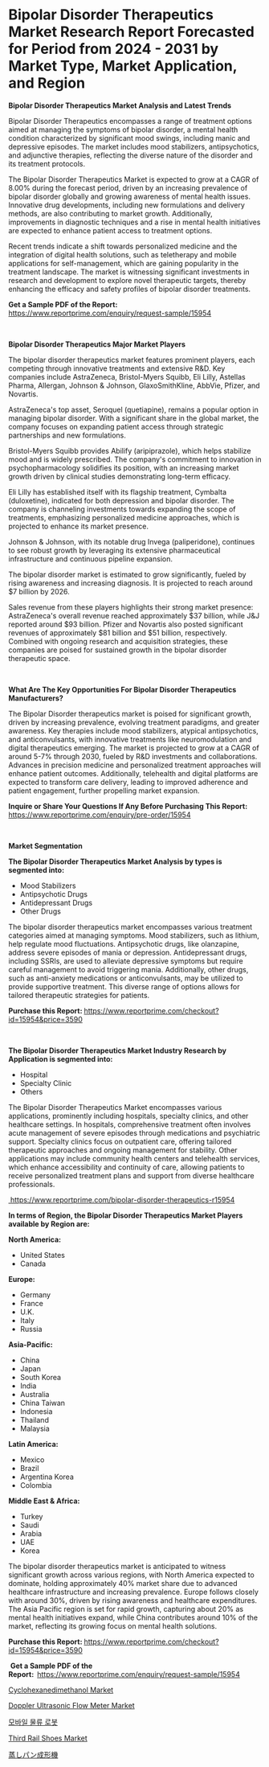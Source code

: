 <p><h1>Bipolar Disorder Therapeutics Market Research Report Forecasted for Period from 2024 -  2031 by Market Type, Market Application, and Region</h1></p><p><strong>Bipolar Disorder Therapeutics Market Analysis and Latest Trends</strong></p>
<p><p>Bipolar Disorder Therapeutics encompasses a range of treatment options aimed at managing the symptoms of bipolar disorder, a mental health condition characterized by significant mood swings, including manic and depressive episodes. The market includes mood stabilizers, antipsychotics, and adjunctive therapies, reflecting the diverse nature of the disorder and its treatment protocols.</p><p>The Bipolar Disorder Therapeutics Market is expected to grow at a CAGR of 8.00% during the forecast period, driven by an increasing prevalence of bipolar disorder globally and growing awareness of mental health issues. Innovative drug developments, including new formulations and delivery methods, are also contributing to market growth. Additionally, improvements in diagnostic techniques and a rise in mental health initiatives are expected to enhance patient access to treatment options.</p><p>Recent trends indicate a shift towards personalized medicine and the integration of digital health solutions, such as teletherapy and mobile applications for self-management, which are gaining popularity in the treatment landscape. The market is witnessing significant investments in research and development to explore novel therapeutic targets, thereby enhancing the efficacy and safety profiles of bipolar disorder treatments.</p></p>
<p><strong>Get a Sample PDF of the Report:&nbsp;</strong> <a href="https://www.reportprime.com/enquiry/request-sample/15954">https://www.reportprime.com/enquiry/request-sample/15954</a></p>
<p>&nbsp;</p>
<p><strong>Bipolar Disorder Therapeutics Major Market Players</strong></p>
<p><p>The bipolar disorder therapeutics market features prominent players, each competing through innovative treatments and extensive R&D. Key companies include AstraZeneca, Bristol-Myers Squibb, Eli Lilly, Astellas Pharma, Allergan, Johnson & Johnson, GlaxoSmithKline, AbbVie, Pfizer, and Novartis.</p><p>AstraZeneca's top asset, Seroquel (quetiapine), remains a popular option in managing bipolar disorder. With a significant share in the global market, the company focuses on expanding patient access through strategic partnerships and new formulations. </p><p>Bristol-Myers Squibb provides Abilify (aripiprazole), which helps stabilize mood and is widely prescribed. The company's commitment to innovation in psychopharmacology solidifies its position, with an increasing market growth driven by clinical studies demonstrating long-term efficacy.</p><p>Eli Lilly has established itself with its flagship treatment, Cymbalta (duloxetine), indicated for both depression and bipolar disorder. The company is channeling investments towards expanding the scope of treatments, emphasizing personalized medicine approaches, which is projected to enhance its market presence.</p><p>Johnson & Johnson, with its notable drug Invega (paliperidone), continues to see robust growth by leveraging its extensive pharmaceutical infrastructure and continuous pipeline expansion. </p><p>The bipolar disorder market is estimated to grow significantly, fueled by rising awareness and increasing diagnosis. It is projected to reach around $7 billion by 2026. </p><p>Sales revenue from these players highlights their strong market presence: AstraZeneca's overall revenue reached approximately $37 billion, while J&J reported around $93 billion. Pfizer and Novartis also posted significant revenues of approximately $81 billion and $51 billion, respectively. Combined with ongoing research and acquisition strategies, these companies are poised for sustained growth in the bipolar disorder therapeutic space.</p></p>
<p>&nbsp;</p>
<p><strong>What Are The Key Opportunities For Bipolar Disorder Therapeutics Manufacturers?</strong></p>
<p><p>The Bipolar Disorder therapeutics market is poised for significant growth, driven by increasing prevalence, evolving treatment paradigms, and greater awareness. Key therapies include mood stabilizers, atypical antipsychotics, and anticonvulsants, with innovative treatments like neuromodulation and digital therapeutics emerging. The market is projected to grow at a CAGR of around 5-7% through 2030, fueled by R&D investments and collaborations. Advances in precision medicine and personalized treatment approaches will enhance patient outcomes. Additionally, telehealth and digital platforms are expected to transform care delivery, leading to improved adherence and patient engagement, further propelling market expansion.</p></p>
<p><strong>Inquire or Share Your Questions If Any Before Purchasing This Report:</strong> <a href="https://www.reportprime.com/enquiry/pre-order/15954">https://www.reportprime.com/enquiry/pre-order/15954</a></p>
<p>&nbsp;</p>
<p><strong>Market Segmentation</strong></p>
<p><strong>The Bipolar Disorder Therapeutics Market Analysis by types is segmented into:</strong></p>
<p><ul><li>Mood Stabilizers</li><li>Antipsychotic Drugs</li><li>Antidepressant Drugs</li><li>Other Drugs</li></ul></p>
<p><p>The bipolar disorder therapeutics market encompasses various treatment categories aimed at managing symptoms. Mood stabilizers, such as lithium, help regulate mood fluctuations. Antipsychotic drugs, like olanzapine, address severe episodes of mania or depression. Antidepressant drugs, including SSRIs, are used to alleviate depressive symptoms but require careful management to avoid triggering mania. Additionally, other drugs, such as anti-anxiety medications or anticonvulsants, may be utilized to provide supportive treatment. This diverse range of options allows for tailored therapeutic strategies for patients.</p></p>
<p><strong>Purchase this Report:&nbsp;</strong><a href="https://www.reportprime.com/checkout?id=15954&price=3590">https://www.reportprime.com/checkout?id=15954&price=3590</a></p>
<p>&nbsp;</p>
<p><strong>The Bipolar Disorder Therapeutics Market Industry Research by Application is segmented into:</strong></p>
<p><ul><li>Hospital</li><li>Specialty Clinic</li><li>Others</li></ul></p>
<p><p>The Bipolar Disorder Therapeutics Market encompasses various applications, prominently including hospitals, specialty clinics, and other healthcare settings. In hospitals, comprehensive treatment often involves acute management of severe episodes through medications and psychiatric support. Specialty clinics focus on outpatient care, offering tailored therapeutic approaches and ongoing management for stability. Other applications may include community health centers and telehealth services, which enhance accessibility and continuity of care, allowing patients to receive personalized treatment plans and support from diverse healthcare professionals.</p></p>
<p><a href="https://www.reportprime.com/bipolar-disorder-therapeutics-r15954">&nbsp;https://www.reportprime.com/bipolar-disorder-therapeutics-r15954</a></p>
<p><strong>In terms of Region, the Bipolar Disorder Therapeutics Market Players available by Region are:</strong></p>
<p>
    <p> <strong> North America: </strong>
        <ul>
            <li>United States</li>
            <li>Canada</li>
        </ul>
        </p> 
    <p> <strong> Europe: </strong>
        <ul>
            <li>Germany</li>
            <li>France</li>
            <li>U.K.</li>
            <li>Italy</li>
            <li>Russia</li>
        </ul>
        </p> 
    <p> <strong> Asia-Pacific: </strong>
        <ul>
            <li>China</li>
            <li>Japan</li>
            <li>South Korea</li>
            <li>India</li>
            <li>Australia</li>
            <li>China Taiwan</li>
            <li>Indonesia</li>
            <li>Thailand</li>
            <li>Malaysia</li>
        </ul>
        </p> 
    <p> <strong> Latin America: </strong>
        <ul>
            <li>Mexico</li>
            <li>Brazil</li>
            <li>Argentina Korea</li>
            <li>Colombia</li>
        </ul>
        </p> 
    <p> <strong> Middle East & Africa: </strong>
        <ul>
            <li>Turkey</li>
            <li>Saudi</li>
            <li>Arabia</li>
            <li>UAE</li>
            <li>Korea</li>
        </ul>
    </p>
    </p>
<p><p>The bipolar disorder therapeutics market is anticipated to witness significant growth across various regions, with North America expected to dominate, holding approximately 40% market share due to advanced healthcare infrastructure and increasing prevalence. Europe follows closely with around 30%, driven by rising awareness and healthcare expenditures. The Asia Pacific region is set for rapid growth, capturing about 20% as mental health initiatives expand, while China contributes around 10% of the market, reflecting its growing focus on mental health solutions.</p></p>
<p><strong>Purchase this Report: </strong><a href="https://www.reportprime.com/checkout?id=15954&price=3590">https://www.reportprime.com/checkout?id=15954&price=3590</a></p>
<p>&nbsp;<strong>Get a Sample PDF of the Report:&nbsp;&nbsp;</strong><a href="https://www.reportprime.com/enquiry/request-sample/15954">https://www.reportprime.com/enquiry/request-sample/15954</a></p>
<p><strong></strong></p>
<p><p><a href="https://medium.com/@maxson5287/the-cyclohexanedimethanol-market-is-experiencing-higher-than-anticipated-demand-compared-to-29654f753d64">Cyclohexanedimethanol Market</a></p><p><a href="https://www.linkedin.com/pulse/global-doppler-ultrasonic-flow-meter-industry-types-applications-rczue?trackingId=MalMMKUTQwWOOOJfajWxJg%3D%3D">Doppler Ultrasonic Flow Meter Market</a></p><p><a href="https://medium.com/@samiaahmed980/mobile-logistics-robot-market-%EC%9D%98-%EA%B8%80%EB%A1%9C%EB%B2%8C-%EC%8B%9C%EC%9E%A5-%EA%B0%9C%EC%9A%94%EB%8A%94-%EC%A0%84-%EC%84%B8%EA%B3%84-%EB%B0%8F-%EC%A3%BC%EC%9A%94-%EC%8B%9C%EC%9E%A5%EC%9D%98-%EC%82%B0%EC%97%85%EC%97%90-%EC%98%81%ED%96%A5%EC%9D%84-%EB%AF%B8%EC%B9%98%EB%8A%94-%EC%A3%BC%EC%9A%94-%ED%8A%B8%EB%A0%8C%EB%93%9C%EC%97%90-%EB%8C%80%ED%95%9C-%EB%8F%85%ED%8A%B9%ED%95%9C-%EA%B4%80%EC%A0%90%EC%9D%84-%EC%A0%9C%EA%B3%B5%ED%95%A9%EB%8B%88%EB%8B%A4-a0e6c21c5fcf">모바일 물류 로봇</a></p><p><a href="https://issuu.com/reportprime-2/docs/third-rail-shoes-market-size-2030.p_71eb8050a4f44d">Third Rail Shoes Market</a></p><p><a href="https://medium.com/@kingmsvie/steamed-bun-forming-machine-market-%E3%81%AE%E3%82%B0%E3%83%AD%E3%83%BC%E3%83%90%E3%83%AB%E5%B8%82%E5%A0%B4%E6%A6%82%E8%A6%81%E3%81%AF-%E4%B8%96%E7%95%8C%E3%81%8A%E3%82%88%E3%81%B3%E4%B8%BB%E8%A6%81%E5%B8%82%E5%A0%B4%E3%81%AB%E3%81%8A%E3%81%91%E3%82%8B%E6%A5%AD%E7%95%8C%E3%81%AB%E5%BD%B1%E9%9F%BF%E3%82%92%E4%B8%8E%E3%81%88%E3%82%8B%E4%B8%BB%E8%A6%81%E3%81%AA%E3%83%88%E3%83%AC%E3%83%B3%E3%83%89%E3%81%AB%E3%81%A4%E3%81%84%E3%81%A6-%E7%8B%AC%E8%87%AA%E3%81%AE%E8%A6%96%E7%82%B9%E3%82%92%E6%8F%90%E4%BE%9B%E3%81%97%E3%81%BE%E3%81%99-ff5aa08a2ae1?postPublishedType=initial">蒸しパン成形機</a></p></p>